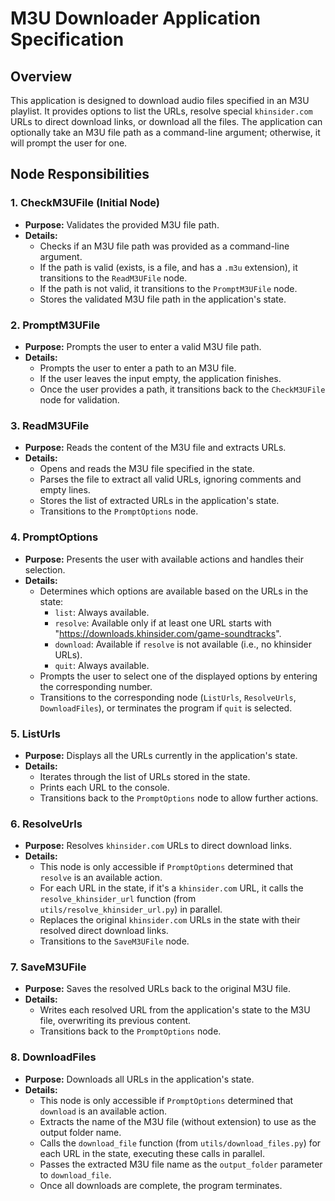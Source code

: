 # M3U Downloader Application Specification

## Overview
This application is designed to download audio files specified in an M3U playlist. It provides options to list the URLs, resolve special `khinsider.com` URLs to direct download links, or download all the files. The application can optionally take an M3U file path as a command-line argument; otherwise, it will prompt the user for one.

## Node Responsibilities

### 1. CheckM3UFile (Initial Node)
-   **Purpose:** Validates the provided M3U file path.
-   **Details:**
    -   Checks if an M3U file path was provided as a command-line argument.
    -   If the path is valid (exists, is a file, and has a `.m3u` extension), it transitions to the `ReadM3UFile` node.
    -   If the path is not valid, it transitions to the `PromptM3UFile` node.
    -   Stores the validated M3U file path in the application's state.

### 2. PromptM3UFile
-   **Purpose:** Prompts the user to enter a valid M3U file path.
-   **Details:**
    -   Prompts the user to enter a path to an M3U file.
    -   If the user leaves the input empty, the application finishes.
    -   Once the user provides a path, it transitions back to the `CheckM3UFile` node for validation.

### 3. ReadM3UFile
-   **Purpose:** Reads the content of the M3U file and extracts URLs.
-   **Details:**
    -   Opens and reads the M3U file specified in the state.
    -   Parses the file to extract all valid URLs, ignoring comments and empty lines.
    -   Stores the list of extracted URLs in the application's state.
    -   Transitions to the `PromptOptions` node.

### 4. PromptOptions
-   **Purpose:** Presents the user with available actions and handles their selection.
-   **Details:**
    -   Determines which options are available based on the URLs in the state:
        -   `list`: Always available.
        -   `resolve`: Available only if at least one URL starts with "https://downloads.khinsider.com/game-soundtracks".
        -   `download`: Available if `resolve` is not available (i.e., no khinsider URLs).
        -   `quit`: Always available.
    -   Prompts the user to select one of the displayed options by entering the corresponding number.
    -   Transitions to the corresponding node (`ListUrls`, `ResolveUrls`, `DownloadFiles`), or terminates the program if `quit` is selected.

### 5. ListUrls
-   **Purpose:** Displays all the URLs currently in the application's state.
-   **Details:**
    -   Iterates through the list of URLs stored in the state.
    -   Prints each URL to the console.
    -   Transitions back to the `PromptOptions` node to allow further actions.

### 6. ResolveUrls
-   **Purpose:** Resolves `khinsider.com` URLs to direct download links.
-   **Details:**
    -   This node is only accessible if `PromptOptions` determined that `resolve` is an available action.
    -   For each URL in the state, if it's a `khinsider.com` URL, it calls the `resolve_khinsider_url` function (from `utils/resolve_khinsider_url.py`) in parallel.
    -   Replaces the original `khinsider.com` URLs in the state with their resolved direct download links.
    -   Transitions to the `SaveM3UFile` node.

### 7. SaveM3UFile
-   **Purpose:** Saves the resolved URLs back to the original M3U file.
-   **Details:**
    -   Writes each resolved URL from the application's state to the M3U file, overwriting its previous content.
    -   Transitions back to the `PromptOptions` node.

### 8. DownloadFiles
-   **Purpose:** Downloads all URLs in the application's state.
-   **Details:**
    -   This node is only accessible if `PromptOptions` determined that `download` is an available action.
    -   Extracts the name of the M3U file (without extension) to use as the output folder name.
    -   Calls the `download_file` function (from `utils/download_files.py`) for each URL in the state, executing these calls in parallel.
    -   Passes the extracted M3U file name as the `output_folder` parameter to `download_file`.
    -   Once all downloads are complete, the program terminates.
